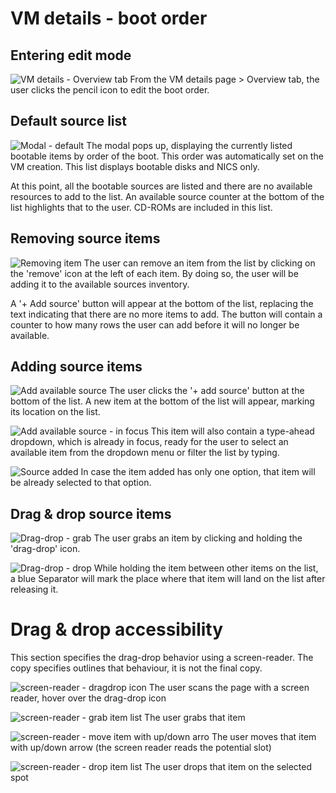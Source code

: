 # VM details - boot order

## Entering edit mode
![VM details - Overview tab](img/B1-0-0.jpg)
From the VM details page > Overview tab, the user clicks the pencil icon to edit the boot order.

## Default source list
![Modal - default](img/B1-1-0.jpg)
The modal pops up, displaying the currently listed bootable items by order of the boot.
This order was automatically set on the VM creation. This list displays bootable disks and NICS only.

At this point, all the bootable sources are listed and there are no available resources to add to the list.
An available source counter at the bottom of the list highlights that to the user.
CD-ROMs are included in this list.

## Removing source items
![Removing item](img/B1-1-2.jpg)
The user can remove an item from the list by clicking on the 'remove' icon at the left of each item. By doing so, the user will be adding it to the available sources inventory.

A '+ Add source' button will appear at the bottom of the list, replacing the text indicating that there are no more items to add. The button will contain a counter to how many rows the user can add before it will no longer be available.

## Adding source items
![Add available source](img/B1-2-0.jpg)
The user clicks the '+ add source' button at the bottom of the list.
A new item at the bottom of the list will appear, marking its location on the list. 

![Add available source - in focus](img/B1-2-0b.jpg)
This item will also contain a type-ahead dropdown, which is already in focus, ready for the user to select an available item from the dropdown menu or filter the list by typing.

![Source added](img/B1-2-1.jpg)
In case the item added has only one option, that item will be already selected to that option.

## Drag & drop source items
![Drag-drop - grab](img/B1-3-0.jpg)
The user grabs an item by clicking and holding the 'drag-drop' icon.

![Drag-drop - drop](img/B1-3-1.jpg)
While holding the item between other items on the list, a blue Separator will mark the place where that item will land on the list after releasing it.

# Drag & drop accessibility
This section specifies the drag-drop behavior using a screen-reader. The copy specifies outlines that behaviour, it is not the final copy.

![screen-reader - dragdrop icon](img/B1-4-0.jpg)
The user scans the page with a screen reader, hover over the drag-drop icon

![screen-reader - grab item list](img/B1-4-1.jpg)
The user grabs that item

![screen-reader - move item with up/down arro](img/B1-4-2.jpg)
The user moves that item with up/down arrow (the screen reader reads the potential slot)

![screen-reader - drop item list](img/B1-4-3.jpg)
The user drops that item on the selected spot
